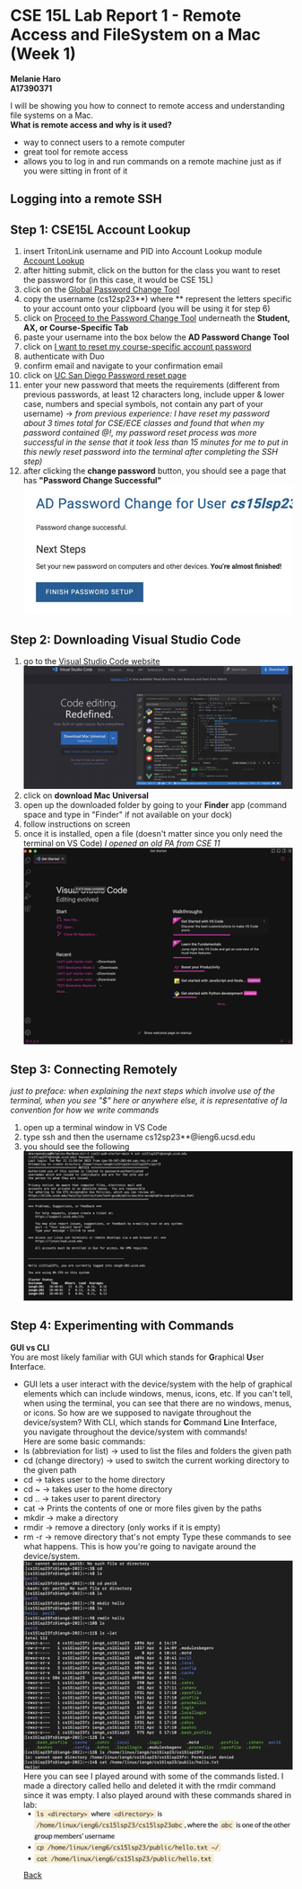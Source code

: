 # CSE 15L Lab Report 1 - Remote Access and FileSystem on a Mac (Week 1)
**Melanie Haro** <br />
**A17390371** <br />

I will be showing you how to connect to remote access and understanding file systems on a Mac. <br />
**What is remote access and why is it used?**
- way to connect users to a remote computer 
- great tool for remote access
- allows you to log in and run commands on a remote machine just as if you were sitting in front of it 
## Logging into a remote SSH
## Step 1: CSE15L Account Lookup
1. insert TritonLink username and PID into Account Lookup module [Account Lookup](https://sdacs.ucsd.edu/~icc/index.php)
2. after hitting submit, click on the button for the class you want to reset the password for (in this case, it would be CSE 15L)
3. click on the [Global Password Change Tool](https://sdacs.ucsd.edu/~icc/password.php)
4. copy the username (cs12sp23**) where ** represent the letters specific to your account onto your clipboard (you will be using it for step 6)
5. click on [Proceed to the Password Change Tool](https://password.ucsd.edu/GetUser.aspx) underneath the **Student, AX, or Course-Specific Tab**
6. paste your username into the box below the **AD Password Change Tool**
7. click on [I want to reset my course-specific account password](https://password.ucsd.edu/GetUser.aspx#:~:text=I%20want%20to%20reset%20my%20course%2Dspecific%20account%20password)
9. authenticate with Duo
10. confirm email and navigate to your confirmation email
11. click on [UC San Diego Password reset page](https://password.ucsd.edu/secure/newadpass.aspx?token=5467deaf-1668-475b-a27a-d0d4b113f1a9%5c17572)
12. enter your new password that meets the requirements (different from previous passwords, at least 12 characters long, include upper & lower case, numbers and special symbols, not contain any part of your username) → *from previous experience: I have reset my password about 3 times total for CSE/ECE classes and found that when my password contained @!, my password reset process was more successful in the sense that it took less than 15 minutes for me to put in this newly reset password into the terminal after completing the SSH step)*
13. after clicking the **change password** button, you should see a page that has **"Password Change Successful"**
![Image](0994DFCB-12AD-4BEF-9D8C-6ABB97A59D60.jpeg)
## Step 2: Downloading Visual Studio Code
1. go to the [Visual Studio Code website](https://code.visualstudio.com/)
![Image](CD8DDDF2-AAAF-49F3-B8FE-DE720D66EA16.jpeg)
2. click on **download Mac Universal**
3. open up the downloaded folder by going to your **Finder** app (command space and type in "Finder" if not available on your dock)
4. follow instructions on screen 
5. once it is installed, open a file (doesn't matter since you only need the terminal on VS Code) *I opened an old PA from CSE 11*
![Image](D1D504BF-7828-4446-AC95-903087232EE5.jpeg)
## Step 3: Connecting Remotely
*just to preface: when explaining the next steps which involve use of the terminal, when you see "$" here or anywhere else, it is representative of Ia convention for how we write commands* <br />
1. open up a terminal window in VS Code
2. type ssh and then the username cs12sp23**@ieng6.ucsd.edu
3. you should see the following <br />
![Image](A4D5D3F7-0D9A-4111-B5B2-0B2052A40EB5.jpeg)
## Step 4: Experimenting with Commands
**GUI vs CLI** <br />
You are most likely familiar with GUI which stands for **G**raphical **U**ser **I**nterface.
- GUI lets a user interact with the device/system with the help of graphical elements which can include windows, menus, icons, etc.
If you can't tell, when using the terminal, you can see that there are no windows, menus, or icons. So how are we supposed to navigate throughout the device/system? With CLI, which stands for **C**ommand **L**ine **I**nterface, you navigate throughout the device/system with commands! <br />
Here are some basic commands: <br />
- ls (abbreviation for list) → used to list the files and folders the given path
- cd (change directory) → used to switch the current working directory to the given path
- cd → takes user to the home directory
- cd ~ → takes user to the home directory
- cd .. → takes user to parent directory
- cat → Prints the contents of one or more files given by the paths
- mkdir → make a directory 
- rmdir → remove a directory (only works if it is empty)
- rm -r → remove directory that's not empty
Type these commands to see what happens. This is how you're going to navigate around the device/system. <br /> 
![Image](E0C1534F-24D6-410A-A536-BF3E0B02AE5D.jpeg) <br />
Here you can see I played around with some of the commands listed. I made a directory called hello and deleted it with the rmdir command since it was empty. I also played around with these commands shared in lab: <br />
![Image](F32E212C-D5E9-456B-91D1-AA5E791718EE_4_5005_c.jpeg)
[Back](https://melanieharo22.github.io/cse15l-lab-reports/)
